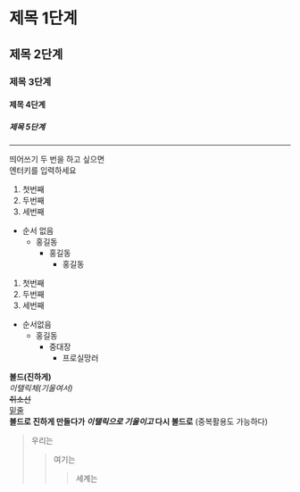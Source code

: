 # 제목 1단계
## 제목 2단계
### 제목 3단계
#### 제목 4단계
##### 제목 5단계

---

띄어쓰기 두 번을 하고 싶으면  
엔터키를 입력하세요

1. 첫번째
1. 두번째
1. 세번째

+ 순서 없음
  - 홍길동
    * 홍길동
      + 홍길동

1. 첫번째
1. 두번째
1. 세번째
  
+ 순서없음
    - 홍길동
      * 중대장
        + 프로실망러

__볼드(진하게)__  
_이탤릭체(기울여서)_  
~~취소선~~  
<u>밑줄</u>  
__볼드로 진하게 만들다가 *이탤릭으로 기울이고* 다시 볼드로__ (중복활용도 가능하다)  

> 우리는
> > 여기는
> > > 세계는



  
